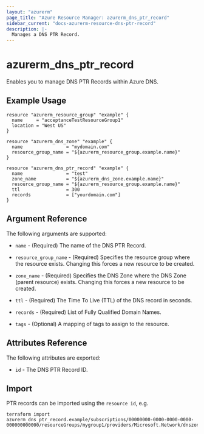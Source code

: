 ```yaml
---
layout: "azurerm"
page_title: "Azure Resource Manager: azurerm_dns_ptr_record"
sidebar_current: "docs-azurerm-resource-dns-ptr-record"
description: |-
  Manages a DNS PTR Record.
---
```


# azurerm_dns_ptr_record

Enables you to manage DNS PTR Records within Azure DNS.

## Example Usage

```hcl
resource "azurerm_resource_group" "example" {
  name     = "acceptanceTestResourceGroup1"
  location = "West US"
}

resource "azurerm_dns_zone" "example" {
  name                = "mydomain.com"
  resource_group_name = "${azurerm_resource_group.example.name}"
}

resource "azurerm_dns_ptr_record" "example" {
  name                = "test"
  zone_name           = "${azurerm_dns_zone.example.name}"
  resource_group_name = "${azurerm_resource_group.example.name}"
  ttl                 = 300
  records             = ["yourdomain.com"]
}
```

## Argument Reference

The following arguments are supported:

* `name` - (Required) The name of the DNS PTR Record.

* `resource_group_name` - (Required) Specifies the resource group where the resource exists. Changing this forces a new resource to be created.

* `zone_name` - (Required) Specifies the DNS Zone where the DNS Zone (parent resource) exists. Changing this forces a new resource to be created.

* `ttl` - (Required) The Time To Live (TTL) of the DNS record in seconds.

* `records` - (Required) List of Fully Qualified Domain Names.

* `tags` - (Optional) A mapping of tags to assign to the resource.

## Attributes Reference

The following attributes are exported:

* `id` - The DNS PTR Record ID.

## Import

PTR records can be imported using the `resource id`, e.g.

```shell
terraform import azurerm_dns_ptr_record.example/subscriptions/00000000-0000-0000-0000-000000000000/resourceGroups/mygroup1/providers/Microsoft.Network/dnszones/zone1/PTR/myrecord1
```
